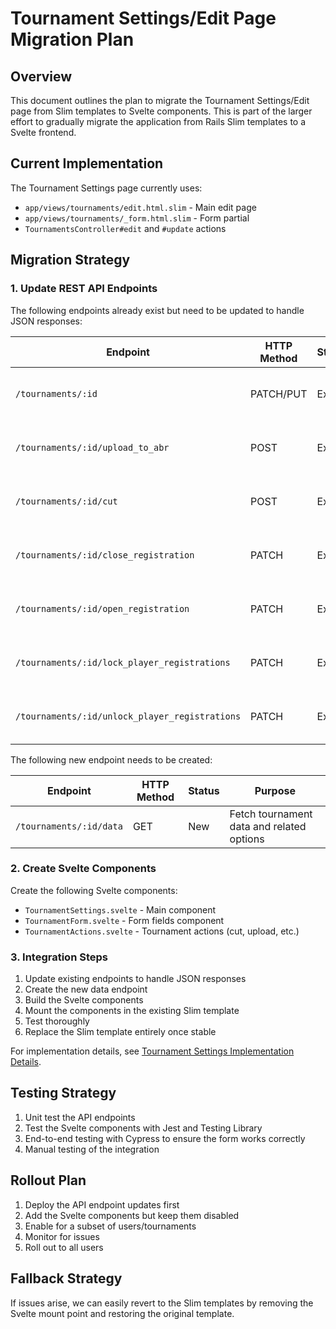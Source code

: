 # Tournament Settings/Edit Page Migration Plan

## Overview

This document outlines the plan to migrate the Tournament Settings/Edit page from Slim templates to Svelte components. This is part of the larger effort to gradually migrate the application from Rails Slim templates to a Svelte frontend.

## Current Implementation

The Tournament Settings page currently uses:
- `app/views/tournaments/edit.html.slim` - Main edit page
- `app/views/tournaments/_form.html.slim` - Form partial
- `TournamentsController#edit` and `#update` actions

## Migration Strategy

### 1. Update REST API Endpoints

The following endpoints already exist but need to be updated to handle JSON responses:

| Endpoint | HTTP Method | Status | Changes Needed |
|----------|------------|---------|---------------|
| `/tournaments/:id` | PATCH/PUT | Exists | Add JSON response format |
| `/tournaments/:id/upload_to_abr` | POST | Exists | Add JSON response format |
| `/tournaments/:id/cut` | POST | Exists | Add JSON response format |
| `/tournaments/:id/close_registration` | PATCH | Exists | Add JSON response format |
| `/tournaments/:id/open_registration` | PATCH | Exists | Add JSON response format |
| `/tournaments/:id/lock_player_registrations` | PATCH | Exists | Add JSON response format |
| `/tournaments/:id/unlock_player_registrations` | PATCH | Exists | Add JSON response format |

The following new endpoint needs to be created:

| Endpoint | HTTP Method | Status | Purpose |
|----------|------------|---------|---------|
| `/tournaments/:id/data` | GET | New | Fetch tournament data and related options |

### 2. Create Svelte Components

Create the following Svelte components:

- `TournamentSettings.svelte` - Main component
- `TournamentForm.svelte` - Form fields component
- `TournamentActions.svelte` - Tournament actions (cut, upload, etc.)

### 3. Integration Steps

1. Update existing endpoints to handle JSON responses
2. Create the new data endpoint
3. Build the Svelte components
4. Mount the components in the existing Slim template
5. Test thoroughly
6. Replace the Slim template entirely once stable

For implementation details, see [Tournament Settings Implementation Details](./tournament_settings_implementation.md).

## Testing Strategy

1. Unit test the API endpoints
2. Test the Svelte components with Jest and Testing Library
3. End-to-end testing with Cypress to ensure the form works correctly
4. Manual testing of the integration

## Rollout Plan

1. Deploy the API endpoint updates first
2. Add the Svelte components but keep them disabled
3. Enable for a subset of users/tournaments
4. Monitor for issues
5. Roll out to all users

## Fallback Strategy

If issues arise, we can easily revert to the Slim templates by removing the Svelte mount point and restoring the original template.